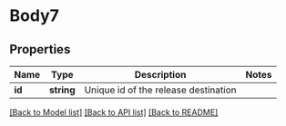 # Body7

## Properties
Name | Type | Description | Notes
------------ | ------------- | ------------- | -------------
**id** | **string** | Unique id of the release destination | 

[[Back to Model list]](../README.md#documentation-for-models) [[Back to API list]](../README.md#documentation-for-api-endpoints) [[Back to README]](../README.md)


